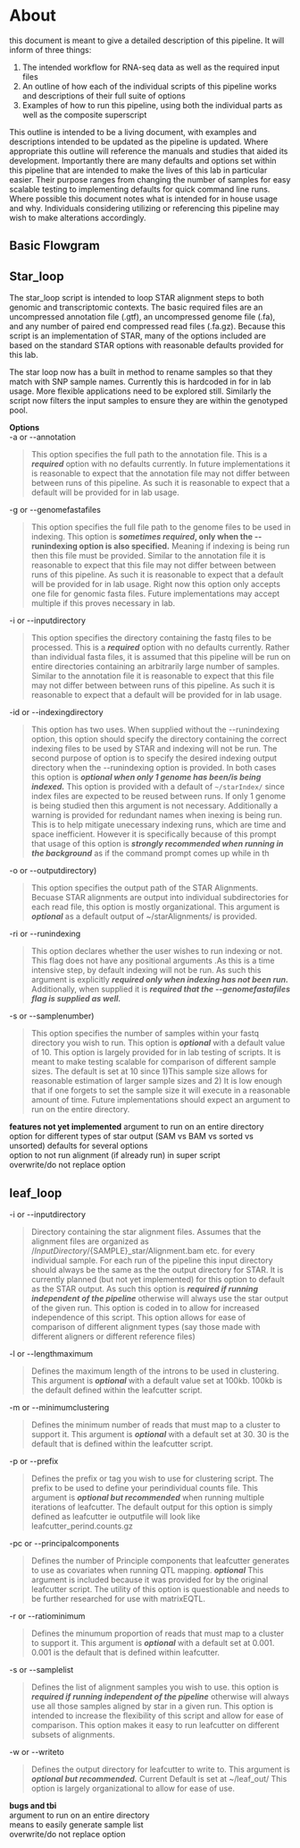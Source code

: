 # About    
this document is meant to give a detailed description of this pipeline. It will inform of three things:  
1. The intended workflow for RNA-seq data as well as the required input files
2. An outline of how each of the individual scripts of this pipeline works and descriptions of their full suite of options
3. Examples of how to run this pipeline, using both the individual parts as well as the composite superscript    


This outline is intended to be a living document, with examples and descriptions intended to be updated as the pipeline is updated. Where appropriate this outline will reference the manuals and studies that aided its development. Importantly there are many defaults and options set within this pipeline that are intended to make the lives of this lab in particular easier. Their purpose ranges from changing the number of samples for easy scalable testing to implementing defaults for quick command line runs. Where possible this document notes what is intended for in house usage and why. Individuals considering utilizing or referencing this pipeline may wish to make alterations accordingly.    

## Basic Flowgram

## Star_loop  

The star_loop script is intended to loop STAR alignment steps to both genomic and transcriptomic contexts. The basic required files are an uncompressed annotation file (.gtf), an uncompressed genome file (.fa), and any number of paired end compressed read files (.fa.gz). Because this script is an implementation of STAR, many of the options included are based on the standard STAR options with reasonable defaults provided for this lab.

The star loop now has a built in method to rename samples so that they match with SNP sample names. Currently this is hardcoded in for in lab usage. More flexible applications need to be explored still. Similarly the script now filters the input samples to ensure they are within the genotyped pool.

**Options**  
-a or --annotation
>This option specifies the full path to the annotation file. This is a **_required_** option with no defaults currently. In future implementations it is reasonable to expect that the annotation file may not differ between between runs of this pipeline. As such it is reasonable to expect that a default will be provided for in lab usage.    
      
-g or --genomefastafiles
>This option specifies the full file path to the genome files to be used in indexing. This option is **_sometimes required_, only when the --runindexing option is also specified.** Meaning if indexing is being run then this file must be provided. Similar to the annotation file it is reasonable to expect that this file may not differ between between runs of this pipeline. As such it is reasonable to expect that a default will be provided for in lab usage. Right now this option only accepts one file for genomic fasta files. Future implementations may accept multiple if this proves necessary in lab.

-i or --inputdirectory 
>This option specifies the directory containing the fastq files to be processed. This is a **_required_** option with no defaults currently. Rather than individual fasta files, it is assumed that this pipeline will be run on entire directories containing an arbitrarily large number of samples. Similar to the annotation file it is reasonable to expect that this file may not differ between between runs of this pipeline. As such it is reasonable to expect that a default will be provided for in lab usage.    

-id or --indexingdirectory 
>This option has two uses. When supplied without the --runindexing option, this option should specify the directory containing the correct indexing files to be used by STAR and indexing will not be run. The second purpose of option is to specify the desired indexing output directory when the --runindexing option is provided. In both cases this option is **_optional when only 1 genome has been/is being indexed._** This option is provided with a default of `~/starIndex/` since index files are expected to be reused between runs.  If only 1 genome is being studied then this argument is not necessary. Additionally a warning is provided for redundant names when inexing is being run. This is to help mitigate unecessary indexing runs, which are time and space inefficient. However it is specifically because of this prompt that usage of this option is  **_strongly recommended when running in the background_** as if the command prompt comes up while in th

-o or --outputdirectory)
>This option specifies the output path of the STAR Alignments. Becuase STAR alignments are output into individual subdirectories for each read file, this option is mostly organizational. This argument is **_optional_** as a default output of ~/starAlignments/ is provided.

-ri or --runindexing
>This option declares whether the user wishes to run indexing or not. This flag does not have any positional arguments .As this is a time intensive step, by default indexing will not be run.  As such this argument is explicitly **_required only when indexing has not been run._** Additionally, when supplied it is **_required that the --genomefastafiles flag is supplied as well._**

-s or --samplenumber)
>This option specifies the number of samples within your fastq directory you wish to run. This option is **_optional_** with a default value of 10. This option is largely provided for in lab testing of scripts. It is meant to make testing scalable for comparison of different sample sizes. The default is set at 10 since 1)This sample size allows for reasonable estimation of larger sample sizes and 2) It is low enough that if one forgets to set the sample size it will execute in a reasonable amount of time. Future implementations should expect an argument to run on the entire directory.

**features not yet implemented**
argument to run on an entire directory  
option for different types of star output (SAM vs BAM vs sorted vs unsorted)
defaults for several options  
option to not run alignment (if already run) in super script  
overwrite/do not replace option  

## leaf_loop  

-i or --inputdirectory
>Directory containing the star alignment files. Assumes that the alignment files are organized as /$InputDirectory/${SAMPLE}\_star/Alignment.bam etc. for every individual sample. For each run of the pipeline this input directory should always be the same as the the output directory for STAR. It is currently planned (but not yet implemented) for this option to default as the STAR output. As such this option is **_required if running independent of the pipeline_** otherwise will always use the star output of the given run. This option is coded in to allow for increased independence of this script. This option allows for ease of comparison of different alignment types (say those made with different aligners or different reference files)

-l or --lengthmaximum  
>Defines the maximum length of the introns to be used in clustering. This argument is **_optional_** with a default value set at 100kb. 100kb is the default defined within the leafcutter script.

-m or --minimumclustering 
>Defines the minimum number of reads that must map to a cluster to support it. This argument is **_optional_** with a default set at 30. 30 is the default that is defined within the leafcutter script.

-p or --prefix   
>Defines the prefix or tag you wish to use for clustering script. The prefix to be used to define your perindividual counts file. This argument is **_optional but recommended_** when running multiple iterations of leafcutter. The default output for this option is simply defined as leafcutter ie outputfile will look like leafcutter_perind.counts.gz

-pc or --principalcomponents
>Defines the number of Principle components that leafcutter generates to use as covariates when running QTL mapping.  **_optional_** This argument is included because it was provided for by the original leafcutter script. The utility of this option is questionable and needs to be further researched for use with matrixEQTL.

-r or --ratiominimum
>Defines the minumum proportion of reads that must map to a cluster to support it. This argument is **_optional_** with a default set at 0.001. 0.001 is the default that is defined within leafcutter.

-s or --samplelist
>Defines the list of alignment samples you wish to use. this option is **_required if running independent of the pipeline_** otherwise will always use all those samples aligned by star in a given run. This option is intended to increase the flexibility of this script and allow for ease of comparison. This option makes it easy to run leafcutter on different subsets of alignments. 

-w or --writeto 
>Defines the output directory for leafcutter to write to. This argument is **_optional but recommended._** Current Default is set at ~/leaf_out/ This option is largely organizational to allow for ease of use.

**bugs and tbi**  
argument to run on an entire directory  
means to easily generate sample list  
overwrite/do not replace option  
